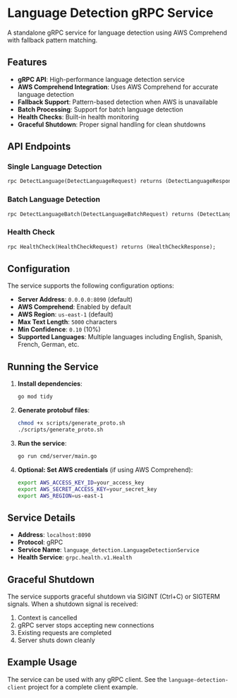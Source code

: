 # Language Detection gRPC Service

A standalone gRPC service for language detection using AWS Comprehend with fallback pattern matching.

## Features

- **gRPC API**: High-performance language detection service
- **AWS Comprehend Integration**: Uses AWS Comprehend for accurate language detection
- **Fallback Support**: Pattern-based detection when AWS is unavailable
- **Batch Processing**: Support for batch language detection
- **Health Checks**: Built-in health monitoring
- **Graceful Shutdown**: Proper signal handling for clean shutdowns

## API Endpoints

### Single Language Detection
```protobuf
rpc DetectLanguage(DetectLanguageRequest) returns (DetectLanguageResponse);
```

### Batch Language Detection
```protobuf
rpc DetectLanguageBatch(DetectLanguageBatchRequest) returns (DetectLanguageBatchResponse);
```

### Health Check
```protobuf
rpc HealthCheck(HealthCheckRequest) returns (HealthCheckResponse);
```

## Configuration

The service supports the following configuration options:

- **Server Address**: `0.0.0.0:8090` (default)
- **AWS Comprehend**: Enabled by default
- **AWS Region**: `us-east-1` (default)
- **Max Text Length**: `5000` characters
- **Min Confidence**: `0.10` (10%)
- **Supported Languages**: Multiple languages including English, Spanish, French, German, etc.

## Running the Service

1. **Install dependencies**:
   ```bash
   go mod tidy
   ```

2. **Generate protobuf files**:
   ```bash
   chmod +x scripts/generate_proto.sh
   ./scripts/generate_proto.sh
   ```

3. **Run the service**:
   ```bash
   go run cmd/server/main.go
   ```

4. **Optional: Set AWS credentials** (if using AWS Comprehend):
   ```bash
   export AWS_ACCESS_KEY_ID=your_access_key
   export AWS_SECRET_ACCESS_KEY=your_secret_key
   export AWS_REGION=us-east-1
   ```

## Service Details

- **Address**: `localhost:8090`
- **Protocol**: gRPC
- **Service Name**: `language_detection.LanguageDetectionService`
- **Health Service**: `grpc.health.v1.Health`

## Graceful Shutdown

The service supports graceful shutdown via SIGINT (Ctrl+C) or SIGTERM signals. When a shutdown signal is received:

1. Context is cancelled
2. gRPC server stops accepting new connections
3. Existing requests are completed
4. Server shuts down cleanly

## Example Usage

The service can be used with any gRPC client. See the `language-detection-client` project for a complete client example.
